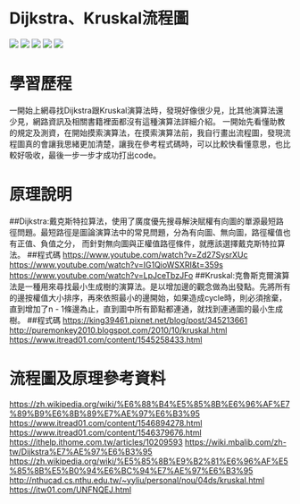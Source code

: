 # Dijkstra、Kruskal流程圖
![](https://imgur.com/r0QgnM6.jpg)
![](https://imgur.com/CsQePyB.jpg)
![](https://imgur.com/ZTfimO0.jpg)
![](https://imgur.com/9uSMYAa.jpg)
![](https://imgur.com/JiZFw9u.jpg)

# 學習歷程
一開始上網尋找Dijkstra跟Kruskal演算法時，發現好像很少見，比其他演算法還少見，網路資訊及相關書籍裡面都沒有這種演算法詳細介紹。
一開始先看懂助教的規定及測資，在開始摸索演算法，在摸索演算法前，我自行畫出流程圖，發現流程圖真的會讓我思緒更加清楚，讓我在參考程式碼時，可以比較快看懂意思，也比較好吸收，最後一步一步才成功打出code。
# 原理說明
##Dijkstra:戴克斯特拉算法，使用了廣度優先搜尋解決賦權有向圖的單源最短路徑問題。最短路徑是圖論演算法中的常見問題，分為有向圖、無向圖，路徑權值也有正值、負值之分， 而針對無向圖與正權值路徑條件，就應該選擇戴克斯特拉算法。
##程式碼
https://www.youtube.com/watch?v=Zd27SysrXUc
https://www.youtube.com/watch?v=IG1QioWSXRI&t=359s
https://www.youtube.com/watch?v=LpJceTbzJFo
##Kruskal:克魯斯克爾演算法是一種用來尋找最小生成樹的演算法。是以增加邊的觀念做為出發點。先將所有的邊按權值大小排序，再來依照最小的邊開始，如果造成cycle時，則必須捨棄，直到增加了n - 1條邊為止，直到圖中所有節點都連通，就找到連通圖的最小生成樹。
##程式碼
https://king39461.pixnet.net/blog/post/345213661
http://puremonkey2010.blogspot.com/2010/10/kruskal.html
https://www.itread01.com/content/1545258433.html

# 流程圖及原理參考資料
https://zh.wikipedia.org/wiki/%E6%88%B4%E5%85%8B%E6%96%AF%E7%89%B9%E6%8B%89%E7%AE%97%E6%B3%95
https://www.itread01.com/content/1546894278.html
https://www.itread01.com/content/1546379676.html
https://ithelp.ithome.com.tw/articles/10209593
https://wiki.mbalib.com/zh-tw/Dijkstra%E7%AE%97%E6%B3%95
https://zh.wikipedia.org/wiki/%E5%85%8B%E9%B2%81%E6%96%AF%E5%85%8B%E5%B0%94%E6%BC%94%E7%AE%97%E6%B3%95
http://nthucad.cs.nthu.edu.tw/~yyliu/personal/nou/04ds/kruskal.html
https://itw01.com/UNFNQEJ.html


